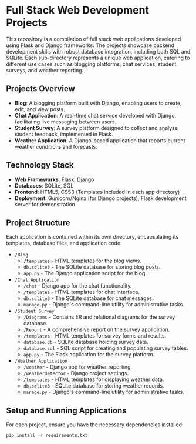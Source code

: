 # Full Stack Web Development Projects

This repository is a compilation of full stack web applications developed using Flask and Django frameworks. The projects showcase backend development skills with robust database integration, including both SQL and SQLite. Each sub-directory represents a unique web application, catering to different use cases such as blogging platforms, chat services, student surveys, and weather reporting.

## Projects Overview

- **Blog**: A blogging platform built with Django, enabling users to create, edit, and view posts.
- **Chat Application**: A real-time chat service developed with Django, facilitating live messaging between users.
- **Student Survey**: A survey platform designed to collect and analyze student feedback, implemented in Flask.
- **Weather Application**: A Django-based application that reports current weather conditions and forecasts.

## Technology Stack

- **Web Frameworks**: Flask, Django
- **Databases**: SQLite, SQL
- **Frontend**: HTML5, CSS3 (Templates included in each app directory)
- **Deployment**: Gunicorn/Nginx (for Django projects), Flask development server for demonstration

## Project Structure

Each application is contained within its own directory, encapsulating its templates, database files, and application code:

- `/Blog`
  - `/templates` - HTML templates for the blog views.
  - `db.sqlite3` - The SQLite database for storing blog posts.
  - `app.py` - The Django application script for the blog.
- `/Chat Application`
  - `/chat` - Django app for the chat functionality.
  - `/templates` - HTML templates for chat interface.
  - `db.sqlite3` - The SQLite database for chat messages.
  - `manage.py` - Django's command-line utility for administrative tasks.
- `/Student Survey`
  - `/Diagrams` - Contains ER and relational diagrams for the survey database.
  - `/Report` - A comprehensive report on the survey application.
  - `/templates` - HTML templates for survey forms and results.
  - `database.db` - SQLite database holding survey data.
  - `database.sql` - SQL script for creating and populating survey tables.
  - `app.py` - The Flask application for the survey platform.
- `/Weather Application`
  - `/weather` - Django app for weather reporting.
  - `/weatherdetector` - Django project settings.
  - `/templates` - HTML templates for displaying weather data.
  - `db.sqlite3` - SQLite database for storing weather records.
  - `manage.py` - Django's command-line utility for administrative tasks.

## Setup and Running Applications

For each project, ensure you have the necessary dependencies installed:

```bash
pip install -r requirements.txt
